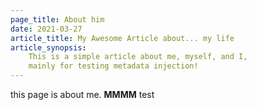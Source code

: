 ```yaml
---
page_title: About him
date: 2021-03-27
article_title: My Awesome Article about... my life
article_synopsis:
    This is a simple article about me, myself, and I,
    mainly for testing metadata injection!
---
```

this page is about me. **MMMM** test
